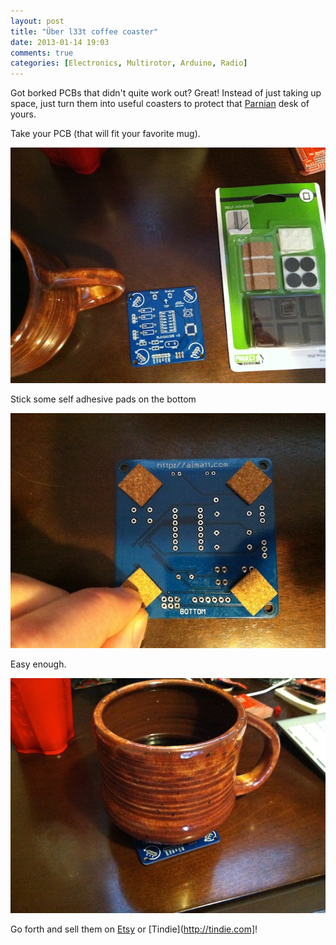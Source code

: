```yaml
---
layout: post
title: "Über l33t coffee coaster"
date: 2013-01-14 19:03
comments: true
categories: [Electronics, Multirotor, Arduino, Radio]
---
```


Got borked PCBs that didn't quite work out? Great! Instead of just taking up space, just turn them into useful coasters to protect that [Parnian](http://www.parnian.com/desk.shtml) desk of yours.

Take your PCB (that will fit your favorite mug).

![overview](https://github.com/mattwilliamson/aimatt.com/raw/gh-pages/images/posts/coaster/overview.jpg)

Stick some self adhesive pads on the bottom

![pads](https://github.com/mattwilliamson/aimatt.com/raw/gh-pages/images/posts/coaster/pads.jpg)

Easy enough.

![mug](https://github.com/mattwilliamson/aimatt.com/raw/gh-pages/images/posts/coaster/mug.jpg)


Go forth and sell them on [Etsy](http://etsy.com) or [Tindie](http://tindie.com]!